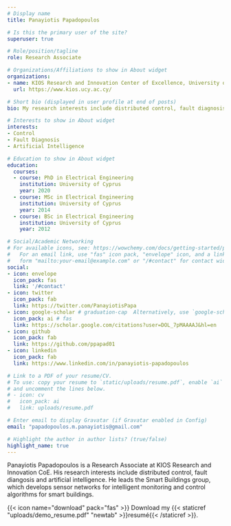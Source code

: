 ```yaml
---
# Display name
title: Panayiotis Papadopoulos

# Is this the primary user of the site?
superuser: true

# Role/position/tagline
role: Research Associate

# Organizations/Affiliations to show in About widget
organizations:
- name: KIOS Research and Innovation Center of Excellence, University of Cyprus 
  url: https://www.kios.ucy.ac.cy/

# Short bio (displayed in user profile at end of posts)
bio: My research interests include distributed control, fault diagnosis, artificial intelligence applied in smart buildings and energy systems.

# Interests to show in About widget
interests:
- Control
- Fault Diagnosis
- Artificial Intelligence

# Education to show in About widget
education:
  courses:
  - course: PhD in Electrical Engineering
    institution: University of Cyprus
    year: 2020
  - course: MSc in Electrical Engineering
    institution: University of Cyprus
    year: 2014
  - course: BSc in Electrical Engineering
    institution: University of Cyprus
    year: 2012

# Social/Academic Networking
# For available icons, see: https://wowchemy.com/docs/getting-started/page-builder/#icons
#   For an email link, use "fas" icon pack, "envelope" icon, and a link in the
#   form "mailto:your-email@example.com" or "/#contact" for contact widget.
social:
- icon: envelope
  icon_pack: fas
  link: '/#contact'
- icon: twitter
  icon_pack: fab
  link: https://twitter.com/PanayiotisPapa
- icon: google-scholar # graduation-cap  Alternatively, use `google-scholar` icon from `ai` icon pack
  icon_pack: ai # fas
  link: https://scholar.google.com/citations?user=DOL_7pMAAAAJ&hl=en
- icon: github
  icon_pack: fab
  link: https://github.com/ppapad01
- icon: linkedin
  icon_pack: fab
  link: https://www.linkedin.com/in/panayiotis-papadopoulos

# Link to a PDF of your resume/CV.
# To use: copy your resume to `static/uploads/resume.pdf`, enable `ai` icons in `params.toml`, 
# and uncomment the lines below.
# - icon: cv
#   icon_pack: ai
#   link: uploads/resume.pdf

# Enter email to display Gravatar (if Gravatar enabled in Config)
email: "papadopoulos.m.panayiotis@gmail.com"

# Highlight the author in author lists? (true/false)
highlight_name: true
---
```


Panayiotis Papadopoulos is a Research Associate at KIOS Research and Innovation CoE. His research interests include distributed control, fault diangosis and artificial intelligence. He leads the Smart Buildings group, which develops sensor networks for intelligent monitoring and control algorithms for smart buildings.


{{< icon name="download" pack="fas" >}} Download my {{< staticref "uploads/demo_resume.pdf" "newtab" >}}resumé{{< /staticref >}}.
